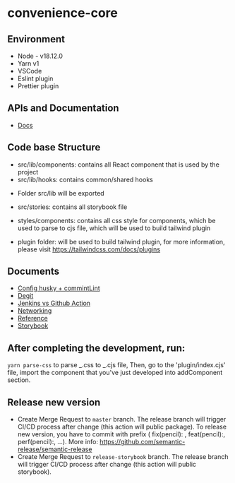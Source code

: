 # convenience-core

## Environment

- Node - v18.12.0
- Yarn v1
- VSCode
- Eslint plugin
- Prettier plugin

## APIs and Documentation

- [Docs](https://64bf37424f81a4740ee9232d-mbbtuxbont.chromatic.com)

## Code base Structure

- src/lib/components: contains all React component that is used by the project
- src/lib/hooks: contains common/shared hooks

* Folder src/lib will be exported

<!-- - src/demos: contains all demo components -->

- src/stories: contains all storybook file

- styles/components: contains all css style for components, which be used to parse to cjs file, which will be used to build tailwind plugin
- plugin folder: will be used to build tailwind plugin, for more information, please visit https://tailwindcss.com/docs/plugins

## Documents

- [Config husky + commintLint](https://viblo.asia/p/nang-cao-chat-luong-code-va-hieu-qua-lam-viec-nhom-voi-husky-lint-staged-commitlint-4dbZNnMnZYM)
- [Degit](https://github.com/Rich-Harris/degit)
- [Jenkins vs Github Action](https://www.youtube.com/watch?v=Gpl_usE_BWM&t=696s)
- [Networking](docs/release.md)
- [Reference](docs/reference.md)
- [Storybook](https://storybook.js.org/tutorials/intro-to-storybook/react/en/deploy/)

## After completing the development, run:

`yarn parse-css` to parse _.css to _.cjs file,
Then, go to the 'plugin/index.cjs' file, import the component that you've just developed into addComponent section.

## Release new version

- Create Merge Request to `master` branch. The release branch will trigger CI/CD process after change (this action will public package). To release new version, you have to commit with prefix ( fix(pencil): , feat(pencil):, perf(pencil):, ...). More info: https://github.com/semantic-release/semantic-release
- Create Merge Request to `release-storybook` branch. The release branch will trigger CI/CD process after change (this action will public storybook).
